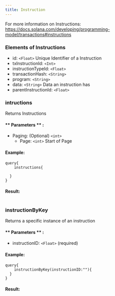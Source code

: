 ```yaml
---
title: Instruction
---
```


For more information on Instructions: https://docs.solana.com/developing/programming-model/transactions#instructions

### Elements of Instructions
* id: `<Float>` Unique Identifier of a Instruction
* txInstructionId: `<Int>` 
* instructionTypeId: `<Float>` 
* transactionHash: `<String>` 
* program: `<String>` 
* data: `<String>` Data an instruction has
* parentInstructionId: `<Float>` 


### intructions
Returns Instructions


#### ** Parameters ** : 
* Paging: (Optional) `<int>` 
  - Page: `<int>` Start of Page 


#### Example:
```
query{
	instructions{
    
  }
}
```

#### Result:
```

```

### instructionByKey
Returns a specific instance of an instruction

#### ** Parameters ** : 
* instructionID: `<Float>` (required) 

#### Example:
```
query{
	instructionByKey(instructionID:""){
  }
}
```

#### Result:
```

```

